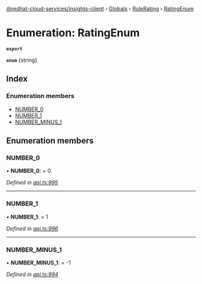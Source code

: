 [@redhat-cloud-services/insights-client](../README.md) › [Globals](../globals.md) › [RuleRating](../modules/rulerating.md) › [RatingEnum](rulerating.ratingenum.md)

# Enumeration: RatingEnum

**`export`** 

**`enum`** {string}

## Index

### Enumeration members

* [NUMBER_0](rulerating.ratingenum.md#number_0)
* [NUMBER_1](rulerating.ratingenum.md#number_1)
* [NUMBER_MINUS_1](rulerating.ratingenum.md#number_minus_1)

## Enumeration members

###  NUMBER_0

• **NUMBER_0**: = 0

*Defined in [api.ts:995](https://github.com/RedHatInsights/javascript-clients/blob/master/packages/insights/api.ts#L995)*

___

###  NUMBER_1

• **NUMBER_1**: = 1

*Defined in [api.ts:996](https://github.com/RedHatInsights/javascript-clients/blob/master/packages/insights/api.ts#L996)*

___

###  NUMBER_MINUS_1

• **NUMBER_MINUS_1**: =  -1

*Defined in [api.ts:994](https://github.com/RedHatInsights/javascript-clients/blob/master/packages/insights/api.ts#L994)*
